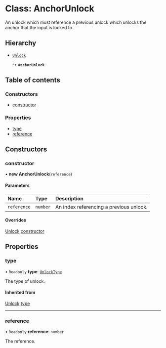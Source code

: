# Class: AnchorUnlock

An unlock which must reference a previous unlock which unlocks the anchor that the input is locked to.

## Hierarchy

- [`Unlock`](Unlock.md)

  ↳ **`AnchorUnlock`**

## Table of contents

### Constructors

- [constructor](AnchorUnlock.md#constructor)

### Properties

- [type](AnchorUnlock.md#type)
- [reference](AnchorUnlock.md#reference)

## Constructors

### constructor

• **new AnchorUnlock**(`reference`)

#### Parameters

| Name | Type | Description |
| :------ | :------ | :------ |
| `reference` | `number` | An index referencing a previous unlock. |

#### Overrides

[Unlock](Unlock.md).[constructor](Unlock.md#constructor)

## Properties

### type

• `Readonly` **type**: [`UnlockType`](../enums/UnlockType.md)

The type of unlock.

#### Inherited from

[Unlock](Unlock.md).[type](Unlock.md#type)

___

### reference

• `Readonly` **reference**: `number`

The reference.
